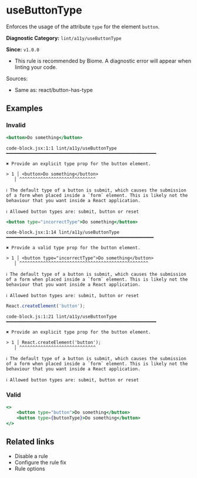 # useButtonType

Enforces the usage of the attribute `type` for the element `button`.

**Diagnostic Category:** `lint/a11y/useButtonType`

**Since:** `v1.0.0`

- This rule is recommended by Biome. A diagnostic error will appear when linting your code.

Sources: 
- Same as: react/button-has-type

## Examples

### Invalid

```jsx
<button>Do something</button>
```

```
code-block.jsx:1:1 lint/a11y/useButtonType ━━━━━━━━━━━━━━━━━━━━━━━━━━━━━━━━━━━━━━━━━━━━━━━━━━━━━━━━━

✖ Provide an explicit type prop for the button element.

> 1 │ <button>Do something</button>
   │ ^^^^^^^^^^^^^^^^^^^^^^^^^^^^^
   
ℹ The default type of a button is submit, which causes the submission of a form when placed inside a `form` element. This is likely not the behaviour that you want inside a React application.

ℹ Allowed button types are: submit, button or reset
```

```jsx
<button type="incorrectType">Do something</button>
```

```
code-block.jsx:1:14 lint/a11y/useButtonType ━━━━━━━━━━━━━━━━━━━━━━━━━━━━━━━━━━━━━━━━━━━━━━━━━━━━━━━━

✖ Provide a valid type prop for the button element.

> 1 │ <button type="incorrectType">Do something</button>
   │ ^^^^^^^^^^^^^^^^^^^^^^^^^^^^^^^^^^^^^^^^^^^^^^^^^
   
ℹ The default type of a button is submit, which causes the submission of a form when placed inside a `form` element. This is likely not the behaviour that you want inside a React application.

ℹ Allowed button types are: submit, button or reset
```

```js
React.createElement('button');
```

```
code-block.js:1:21 lint/a11y/useButtonType ━━━━━━━━━━━━━━━━━━━━━━━━━━━━━━━━━━━━━━━━━━━━━━━━━━━━━━━━━

✖ Provide an explicit type prop for the button element.

> 1 │ React.createElement('button');
   │ ^^^^^^^^^^^^^^^^^^^^^^^^^^^^^
   
ℹ The default type of a button is submit, which causes the submission of a form when placed inside a `form` element. This is likely not the behaviour that you want inside a React application.

ℹ Allowed button types are: submit, button or reset
```

### Valid

```jsx
<>
    <button type="button">Do something</button>
    <button type={buttonType}>Do something</button>
</>
```

## Related links

- Disable a rule
- Configure the rule fix
- Rule options